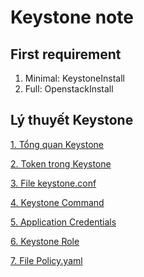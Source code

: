 # Keystone note
## First requirement
1. Minimal: KeystoneInstall
2. Full: OpenstackInstall
 
## Lý thuyết Keystone
[1. Tổng quan Keystone](https://github.com/TQHuaa/InternBizflyCloud/blob/main/OpenStack/01.Keystone/1.1.%20KeystoneOverview.md)

[2. Token trong Keystone](https://github.com/TQHuaa/InternBizflyCloud/blob/main/OpenStack/01.Keystone/1.2.%20Token.md)

[3. File keystone.conf](https://github.com/TQHuaa/InternBizflyCloud/blob/main/OpenStack/01.Keystone/1.3.%20file%20keystone.conf.md)

[4. Keystone Command](https://github.com/TQHuaa/InternBizflyCloud/blob/main/OpenStack/01.Keystone/1.4.%20Keystone%20Command.md)

[5. Application Credentials](https://github.com/TQHuaa/InternBizflyCloud/blob/main/OpenStack/01.Keystone/1.5.%20Application%20credentials.md)

[6. Keystone Role](https://github.com/TQHuaa/InternBizflyCloud/blob/main/OpenStack/01.Keystone/1.6.%20Roles.md)

[7. File Policy.yaml](#)

